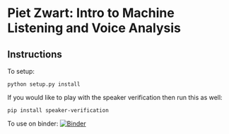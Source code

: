 # Piet Zwart: Intro to Machine Listening and Voice Analysis

## Instructions

To setup:

```
python setup.py install
```
If you would like to play with the speaker verification then run this as well:
```
pip install speaker-verification
```

To use on binder:
[![Binder](https://mybinder.org/badge_logo.svg)](https://mybinder.org/v2/gh/artificialnouveau/pzwart2023/HEAD)
